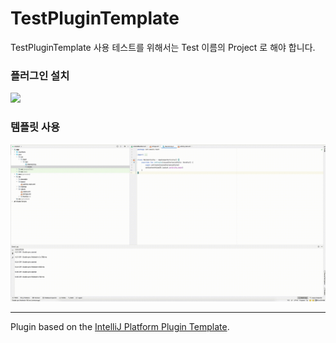 <!-- Plugin description -->
# TestPluginTemplate

TestPluginTemplate 사용 테스트를 위해서는 Test 이름의 Project 로 해야 합니다.

### 플러그인 설치

<img src="/screenshot/first.gif" width="660">

### 템플릿 사용

<img src="/screenshot/second.gif" width="660">

<!-- Plugin description end -->

---
Plugin based on the [IntelliJ Platform Plugin Template][template].

[template]: https://github.com/JetBrains/intellij-platform-plugin-template
